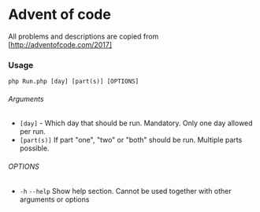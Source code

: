 # Advent of code

All problems and descriptions are copied from [http://adventofcode.com/2017]

### Usage

`php Run.php [day] [part(s)] [OPTIONS]`

###### Arguments

* `[day]` - Which day that should be run. Mandatory. Only one day allowed per run.
* `[part(s)]` If part "one", "two" or "both" should be run. Multiple parts possible.

###### OPTIONS

* `-h` `--help` Show help section. Cannot be used together with other arguments or options